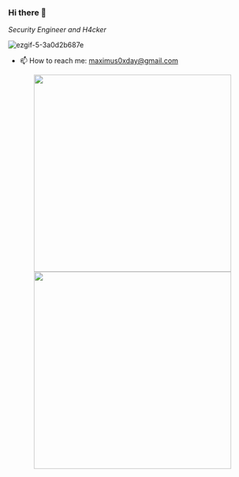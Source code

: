 ### Hi there 👋 

<p><em>Security Engineer and H4cker </em>

![ezgif-5-3a0d2b687e](https://user-images.githubusercontent.com/63053441/200802460-8ed14f29-aee6-487d-b72e-0533ce1f520d.gif)

- 📫 How to reach me: maximus0xday@gmail.com 

<div align="center">
  
<img src='https://github-readme-stats.vercel.app/api?username=0xmaximus&show_icons=true&theme=merko' width="400"/>
<img src='https://github-readme-streak-stats.herokuapp.com/?user=0xmaximus&theme=merko' width="400"/>
  
</div>
